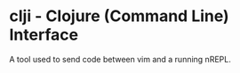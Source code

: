 # clji - Clojure (Command Line) Interface

A tool used to send code between vim and a running nREPL.
